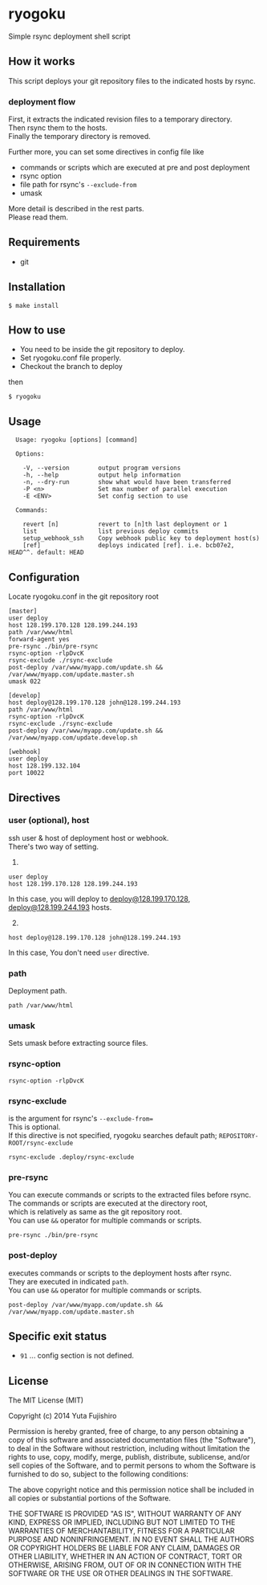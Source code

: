 # ryogoku

Simple rsync deployment shell script

## How it works

This script deploys your git repository files to the indicated hosts by rsync.  

### deployment flow
First, it extracts the indicated revision files to a temporary directory.  
Then rsync them to the hosts.  
Finally the temporary directory is removed.  

Further more, you can set some directives in config file like

* commands or scripts which are executed at pre and post deployment
* rsync option
* file path for rsync's `--exclude-from`
* umask

More detail is described in the rest parts.  
Please read them.

## Requirements

* git

## Installation

```
$ make install
```

## How to use

* You need to be inside the git repository to deploy.
* Set ryogoku.conf file properly.
* Checkout the branch to deploy

then

```
$ ryogoku
```

## Usage

```
  Usage: ryogoku [options] [command]

  Options:

    -V, --version        output program versions
    -h, --help           output help information
    -n, --dry-run        show what would have been transferred
    -P <n>               Set max number of parallel execution
    -E <ENV>             Set config section to use

  Commands:

    revert [n]           revert to [n]th last deployment or 1
    list                 list previous deploy commits
    setup_webhook_ssh    Copy webhook public key to deployment host(s)
    [ref]                deploys indicated [ref]. i.e. bcb07e2, HEAD^^. default: HEAD

```

## Configuration

Locate ryogoku.conf in the git repository root

```
[master]
user deploy
host 128.199.170.128 128.199.244.193
path /var/www/html
forward-agent yes
pre-rsync ./bin/pre-rsync
rsync-option -rlpDvcK
rsync-exclude ./rsync-exclude
post-deploy /var/www/myapp.com/update.sh && /var/www/myapp.com/update.master.sh
umask 022

[develop]
host deploy@128.199.170.128 john@128.199.244.193
path /var/www/html
rsync-option -rlpDvcK
rsync-exclude ./rsync-exclude
post-deploy /var/www/myapp.com/update.sh && /var/www/myapp.com/update.develop.sh

[webhook]
user deploy
host 128.199.132.104
port 10022
```

## Directives

### user (optional), host

ssh user & host of deployment host or webhook.  
There's two way of setting.

1.

```
user deploy
host 128.199.170.128 128.199.244.193
```

In this case, you will deploy to deploy@128.199.170.128, deploy@128.199.244.193 hosts.

2.

```
host deploy@128.199.170.128 john@128.199.244.193
```

In this case, You don't need `user` directive.

### path

Deployment path.

```
path /var/www/html
```

### umask

Sets umask before extracting source files.

### rsync-option

```
rsync-option -rlpDvcK
```

### rsync-exclude

is the argument for rsync's `--exclude-from=`  
This is optional.  
If this directive is not specified, ryogoku searches default path; `REPOSITORY-ROOT/rsync-exclude`

```
rsync-exclude .deploy/rsync-exclude
```

### pre-rsync

You can execute commands or scripts to the extracted files before rsync.  
The commands or scripts are executed at the directory root,  
which is relatively as same as the git repository root.  
You can use `&&` operator for multiple commands or scripts.

```
pre-rsync ./bin/pre-rsync
```

### post-deploy

executes commands or scripts to the deployment hosts after rsync.  
They are executed in indicated `path`.  
You can use `&&` operator for multiple commands or scripts.

```
post-deploy /var/www/myapp.com/update.sh && /var/www/myapp.com/update.master.sh
```

## Specific exit status

* `91` ... config section is not defined.

## License

The MIT License (MIT)

Copyright (c) 2014 Yuta Fujishiro

Permission is hereby granted, free of charge, to any person obtaining a copy
of this software and associated documentation files (the "Software"), to deal
in the Software without restriction, including without limitation the rights
to use, copy, modify, merge, publish, distribute, sublicense, and/or sell
copies of the Software, and to permit persons to whom the Software is
furnished to do so, subject to the following conditions:

The above copyright notice and this permission notice shall be included in all
copies or substantial portions of the Software.

THE SOFTWARE IS PROVIDED "AS IS", WITHOUT WARRANTY OF ANY KIND, EXPRESS OR
IMPLIED, INCLUDING BUT NOT LIMITED TO THE WARRANTIES OF MERCHANTABILITY,
FITNESS FOR A PARTICULAR PURPOSE AND NONINFRINGEMENT. IN NO EVENT SHALL THE
AUTHORS OR COPYRIGHT HOLDERS BE LIABLE FOR ANY CLAIM, DAMAGES OR OTHER
LIABILITY, WHETHER IN AN ACTION OF CONTRACT, TORT OR OTHERWISE, ARISING FROM,
OUT OF OR IN CONNECTION WITH THE SOFTWARE OR THE USE OR OTHER DEALINGS IN THE
SOFTWARE.
